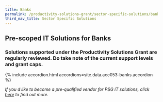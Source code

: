 ```yaml
---
title: Banks
permalink: /productivity-solutions-grant/sector-specific-solutions/banks/
third_nav_title: Sector Specific Solutions
---
```


## Pre-scoped IT Solutions for Banks

### Solutions supported under the Productivity Solutions Grant are regularly reviewed. Do take note of the current support levels and grant caps.

{% include accordion.html accordions=site.data.acc053-banks.accordion %}

_If you d like to become a pre-qualified vendor for PSG IT solutions, click <a target='_blank' href='https://www.imda.gov.sg/icmvendors' >here</a> to find out more._